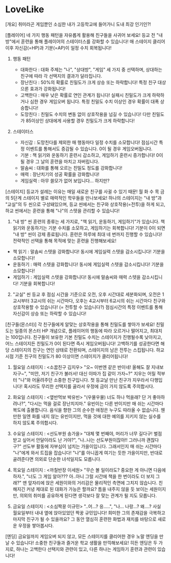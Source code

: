 # LoveLike

[개요]
취미라곤 게임뿐인 소심한 내가 고등학교에 들어가니 도내 최강 인기인?!

[플레이어]
네 가지 행동 패턴을 자유롭게 활용해 친구들을 사귀어 보세요!
등교 전 "내 방"에서 훈련을 통해 플레이어의 스테이터스를 강화할 수 있습니다!
매 스테이지 클리어 이후 자신감(=HP)과 기분(=AP)이 일정 수치 회복됩니다!

1. 행동 패턴

   - 대화한다 : 대화 주제는 "나", "상대방", "게임" 세 가지 중 선택하며, 상대하는 친구에 따라 각 선택지의 결과가 달라집니다.
   - 장난친다 : 50%의 확률로 친밀도가 크게 상승 또는 하락합니다! 특정 친구 대상으론 효과가 강화됩니다!
   - 고백한다 : 매우 낮은 확률로 연인 관계가 됩니다! 실패시 친밀도가 크게 하락하거나 심한 경우 게임오버 됩니다. 특정 친밀도 수치 이상인 경우 확률이 대폭 상승합니다!
   - 도망친다 : 친밀도 수치의 변동 없이 상호작용을 넘길 수 있습니다! 다만 친밀도가 85이상인 상대에게 사용할 경우 친밀도가 크게 하락합니다!

2. 스테이터스
   - 자신감 : 도망친다를 제외한 매 행동마다 일정 수치를 소모합니다! 점심시간 특정 이벤트를 통해서도 증감될 수 있습니다. 0이 될 경우 게임오버됩니다.
   - 기분 : 책 읽기와 운동하기 훈련시 감소하고, 게임하기 훈련시 증가합니다! 0이 될 경우 그 날의 훈련을 마치고 자버립니다.
   - 말솜씨 : 대화를 통해 오르는 친밀도 정도를 강화합니다!
   - 매력 : 장난치기의 성공 확률을 강화합니다!
   - 게임실력 : 아무 쓸모가 없어 보입니다... 하지만?

[스테이지]
등교가 설레는 이유는 매일 새로운 친구를 사귈 수 있기 때문!
월 화 수 목 금의 5단계 스테이지 별로 매력적인 학우들을 만나보세요!
하나의 스테이지는 "내 방"과 "교실"의 두 씬으로 구성돼있으며,
등교 씬에서는 친구와 상호작용(=전투)을 하게 되고,
하교 씬에서는 훈련을 통해 "나"의 스텟을 관리할 수 있습니다!

1. "내 방" 씬
   훈련의 종류는 세 가지로, "책 읽기, 운동하기, 게임하기"가 있습니다.
   책 읽기와 운동하기는 기분 수치를 소모하고, 게임하기는 회복합니다! 기분이 0이 되면 "내 방" 씬이 강제 종료됩니다.
   훈련은 하루에 최대 네 번까지 진행할 수 있습니다! 전략적인 선택을 통해 목적에 맞는 훈련을 진행해보세요!

- 책 읽기 : 말솜씨 스텟을 강화합니다! 동시에 게임실력 스텟을 감소시킵니다! 기분을 소모합니다!
- 운동하기 : 매력 스텟을 강화합니다! 동시에 게임실력 스텟을 감소시킵니다! 기분을 소모합니다!
- 게임하기 : 게임실력 스텟을 강화합니다! 동시에 말솜씨와 매력 스텟을 감소시킵니다! 기분을 회복합니다!

2. "교실" 씬
   등교 후 점심 시간을 기준으로 오전, 오후 시간대로 세분화되며,
   오전은 1교시부터 3교시의 쉬는 시간마다, 오후는 4교시부터 6교시의 쉬는 시간마다
   친구와 상호작용할 수 있습니다! (= 전투할 수 있습니다?)
   점심시간의 특정 이벤트를 통해 자신감이 상승 또는 하락할 수 있습니다!

[친구들(몬스터)]
각 친구들에게 알맞는 상호작용을 통해 친밀도를 쌓아가 보세요!
친밀도는 일종의 몬스터 HP 개념으로, 플레이어의 행동에 따라 오르거나 떨어지고, 최대치는 100입니다.
친구들이 보유한 기본 친밀도 수치는 스테이지가 진행될수록 낮아지고, 어느 스테이지든 친밀도가 0이 된다면 즉시 게임오버됩니다!
고백하기를 성공한다면 해당 스테이지의 친구는 연인 상태로 전환되며, 스테이지의 남은 전투는 스킵됩니다.
하교 시점 기준 친구의 친밀도가 80 이상이면 스테이지가 클리어됩니다!

1. 월요일 스테이지 : <소꿉친구 김지우>
   "오~ 이번엔 같은 반이네! 올해도 잘 지내보자구~", "미안, 저기 친구가 불러서! 대신 이따가 집 같이 가자~?"
   지우는 어릴 적부터 "나"와 어울려주던 소중한 친구입니다. 첫 등교날 만난 친구가 지우라서 다행입니다!
   혹시라도 무리한 선택지를 골라서 우정에 금이 가지 않도록 주의합시다.

2. 화요일 스테이지 : <옆반먹보 박유빈>
   "(우물우물) 너도 하나 먹을래? 단 거 좋아하려나?", "다시는 먹을 걸로 장난치지마."
   유빈이는 다른 반이지만 매 쉬는 시간마다 복도에 출몰합니다. 음식을 향한 그의 순수한 애정은 누구도 따라올 수 없습니다.
   웬만한 일엔 화를 내지 않는 유빈이지만, 먹을 것에 대한 예의를 지키지 않는 실수를 하지 않도록 주의합시다.

3. 수요일 스테이지 : <선도부원 송가을>
   "대체 몇 번째야, 머리가 너무 길다구! 벌점 받고 싶어서 안달이라도 난 거야?", "나..나는 선도부원이잖아!! 그러니까 괜찮다구?"
   선도부 활동에 자부심이 넘치는 가을이입니다. 그래서인지 매 쉬는 시간마다 "나"에게 와서 트집을 잡습니다!
   "나"를 아니꼽게 여기는 듯한 가을이지만, 반대로 골려준다면 의외로 단순한 녀석일지도 모릅니다.

4. 목요일 스테이지 : <까칠반장 이세원>
   "무슨 볼 일이라도? 중요한 게 아니면 다음에 하자.", "너도 그 게임 알아??? 아..아니 그럴 시간에 책을 한 번이라도 더 보지 그래?"
   맨 앞자리에 앉은 세원이와의 거리감은 물리적인 측면에 그치지 않습니다. 친해지긴 커녕 제대로 된 대화가 가능은 할까요?
   틈을 내주지 않을 듯 보이는 세원이지만, 의외의 취미를 공유하게 된다면 생각보다 잘 맞는 관계가 될 지도 모릅니다.

5. 금요일 스테이지 : <소심짝꿍 이규민>
   "..어...? 응.....", "나... 나랑...? 왜....?
   사실 월요일부터 내내 옆에 앉아있었던 짝꿍 규민입니다! 희미한 그의 존재감을 극복하고 마지막 친구가 될 수 있을까요?
   그 동안 열심히 훈련한 화법과 재치를 바탕으로 새로운 우정을 쌓아봅시다.

[엔딩]
금요일까지 게임오버 되지 않고, 모든 스테이지를 클리어한 경우 노말 엔딩을 만날 수 있습니다!
소중한 친구들과 즐거운 학교 생활을 만끽해보세요!
히든 엔딩은 두 가지로, 하나는 고백한다 선택지와 관련이 있고, 다른 하나는 게임하기 훈련과 관련이 있습니다!
